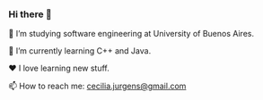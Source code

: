 ### Hi there 👋

📖 I’m studying software engineering at University of Buenos Aires.

🌱 I’m currently learning C++ and Java.

❤️ I love learning new stuff. 

📫 How to reach me: cecilia.jurgens@gmail.com

<!--
**CeciJurgens/CeciJurgens** is a ✨ _special_ ✨ repository because its `README.md` (this file) appears on your GitHub profile.

Here are some ideas to get you started:

- 🔭 I’m currently working on ...
- 🌱 I’m currently learning ...
- 👯 I’m looking to collaborate on ...
- 🤔 I’m looking for help with ...
- 💬 Ask me about ...
- 📫 How to reach me: ...
- 😄 Pronouns: ...
- ⚡ Fun fact: ...
-->
